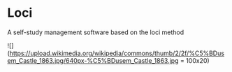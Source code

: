 # Loci
 A self-study management software based on the loci method

![](https://upload.wikimedia.org/wikipedia/commons/thumb/2/2f/%C5%BDusem_Castle_1863.jpg/640px-%C5%BDusem_Castle_1863.jpg = 100x20)
